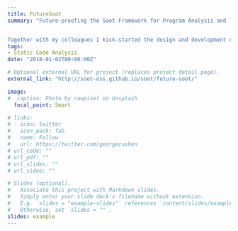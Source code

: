 ```yaml
---
title: FutureSoot
summary: "Future-proofing the Soot Framework for Program Analysis and Transformation. The goal of this DFG project is to develop a brand-new version of Soot. This new version will enable people to use Soot in a much more flexible manner. I am a main contributor to this project. 


Together with my colleagues I kick-started the design and development of the new Soot framework."
tags:
- Static Code Analysis
date: "2018-01-02T00:00:00Z"

# Optional external URL for project (replaces project detail page).
external_link: "http://soot-oss.github.io/soot/future-soot/"

image:
#  caption: Photo by rawpixel on Unsplash
  focal_point: Smart

# links:
# - icon: twitter
#   icon_pack: fab
#   name: Follow
#   url: https://twitter.com/georgecushen
# url_code: ""
# url_pdf: ""
# url_slides: ""
# url_video: ""

# Slides (optional).
#   Associate this project with Markdown slides.
#   Simply enter your slide deck's filename without extension.
#   E.g. `slides = "example-slides"` references `content/slides/example-slides.md`.
#   Otherwise, set `slides = ""`.
slides: example
---
```

  